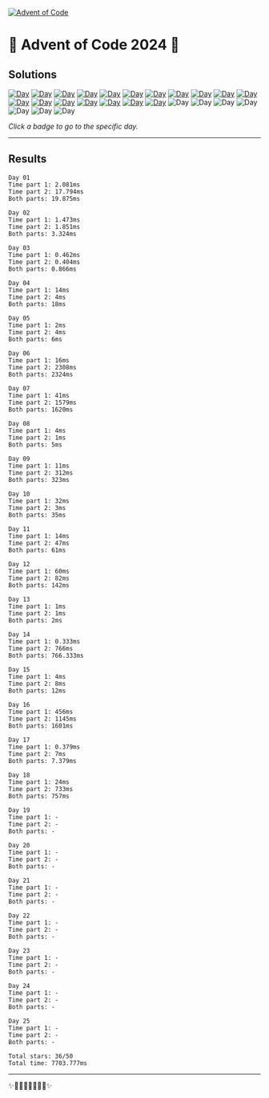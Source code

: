 <!-- Entries between SOLUTIONS and RESULTS tags are auto-generated -->

[![Advent of Code](https://badgen.net/badge/Advent%20of%20Code/2024/blue)](https://adventofcode.com/2024)

# 🎄 Advent of Code 2024 🎄

## Solutions

<!--SOLUTIONS-->

[![Day](https://badgen.net/badge/01/%E2%98%85%E2%98%85/green)](src/day01)
[![Day](https://badgen.net/badge/02/%E2%98%85%E2%98%85/green)](src/day02)
[![Day](https://badgen.net/badge/03/%E2%98%85%E2%98%85/green)](src/day03)
[![Day](https://badgen.net/badge/04/%E2%98%85%E2%98%85/green)](src/day04)
[![Day](https://badgen.net/badge/05/%E2%98%85%E2%98%85/green)](src/day05)
[![Day](https://badgen.net/badge/06/%E2%98%85%E2%98%85/green)](src/day06)
[![Day](https://badgen.net/badge/07/%E2%98%85%E2%98%85/green)](src/day07)
[![Day](https://badgen.net/badge/08/%E2%98%85%E2%98%85/green)](src/day08)
[![Day](https://badgen.net/badge/09/%E2%98%85%E2%98%85/green)](src/day09)
[![Day](https://badgen.net/badge/10/%E2%98%85%E2%98%85/green)](src/day10)
[![Day](https://badgen.net/badge/11/%E2%98%85%E2%98%85/green)](src/day11)
[![Day](https://badgen.net/badge/12/%E2%98%85%E2%98%85/green)](src/day12)
[![Day](https://badgen.net/badge/13/%E2%98%85%E2%98%85/green)](src/day13)
[![Day](https://badgen.net/badge/14/%E2%98%85%E2%98%85/green)](src/day14)
[![Day](https://badgen.net/badge/15/%E2%98%85%E2%98%85/green)](src/day15)
[![Day](https://badgen.net/badge/16/%E2%98%85%E2%98%85/green)](src/day16)
[![Day](https://badgen.net/badge/17/%E2%98%85%E2%98%85/green)](src/day17)
[![Day](https://badgen.net/badge/18/%E2%98%85%E2%98%85/green)](src/day18)
![Day](https://badgen.net/badge/19/%E2%98%86%E2%98%86/gray)
![Day](https://badgen.net/badge/20/%E2%98%86%E2%98%86/gray)
![Day](https://badgen.net/badge/21/%E2%98%86%E2%98%86/gray)
![Day](https://badgen.net/badge/22/%E2%98%86%E2%98%86/gray)
![Day](https://badgen.net/badge/23/%E2%98%86%E2%98%86/gray)
![Day](https://badgen.net/badge/24/%E2%98%86%E2%98%86/gray)
![Day](https://badgen.net/badge/25/%E2%98%86%E2%98%86/gray)

<!--/SOLUTIONS-->

_Click a badge to go to the specific day._

---

## Results

<!--RESULTS-->


 ```
 Day 01
 Time part 1: 2.081ms
 Time part 2: 17.794ms
 Both parts: 19.875ms
 ```
    


 ```
 Day 02
 Time part 1: 1.473ms
 Time part 2: 1.851ms
 Both parts: 3.324ms
 ```
    


 ```
 Day 03
 Time part 1: 0.462ms
 Time part 2: 0.404ms
 Both parts: 0.866ms
 ```
    


 ```
 Day 04
 Time part 1: 14ms
 Time part 2: 4ms
 Both parts: 18ms
 ```
    


 ```
 Day 05
 Time part 1: 2ms
 Time part 2: 4ms
 Both parts: 6ms
 ```
    


 ```
 Day 06
 Time part 1: 16ms
 Time part 2: 2308ms
 Both parts: 2324ms
 ```
    


 ```
 Day 07
 Time part 1: 41ms
 Time part 2: 1579ms
 Both parts: 1620ms
 ```
    


 ```
 Day 08
 Time part 1: 4ms
 Time part 2: 1ms
 Both parts: 5ms
 ```
    


 ```
 Day 09
 Time part 1: 11ms
 Time part 2: 312ms
 Both parts: 323ms
 ```
    


 ```
 Day 10
 Time part 1: 32ms
 Time part 2: 3ms
 Both parts: 35ms
 ```
    


 ```
 Day 11
 Time part 1: 14ms
 Time part 2: 47ms
 Both parts: 61ms
 ```
    


 ```
 Day 12
 Time part 1: 60ms
 Time part 2: 82ms
 Both parts: 142ms
 ```
    


 ```
 Day 13
 Time part 1: 1ms
 Time part 2: 1ms
 Both parts: 2ms
 ```
    


 ```
 Day 14
 Time part 1: 0.333ms
 Time part 2: 766ms
 Both parts: 766.333ms
 ```
    


 ```
 Day 15
 Time part 1: 4ms
 Time part 2: 8ms
 Both parts: 12ms
 ```
    


 ```
 Day 16
 Time part 1: 456ms
 Time part 2: 1145ms
 Both parts: 1601ms
 ```
    


 ```
 Day 17
 Time part 1: 0.379ms
 Time part 2: 7ms
 Both parts: 7.379ms
 ```
    


 ```
 Day 18
 Time part 1: 24ms
 Time part 2: 733ms
 Both parts: 757ms
 ```
    


 ```
 Day 19
 Time part 1: -
 Time part 2: -
 Both parts: -
 ```
    


 ```
 Day 20
 Time part 1: -
 Time part 2: -
 Both parts: -
 ```
    


 ```
 Day 21
 Time part 1: -
 Time part 2: -
 Both parts: -
 ```
    


 ```
 Day 22
 Time part 1: -
 Time part 2: -
 Both parts: -
 ```
    


 ```
 Day 23
 Time part 1: -
 Time part 2: -
 Both parts: -
 ```
    


 ```
 Day 24
 Time part 1: -
 Time part 2: -
 Both parts: -
 ```
    


 ```
 Day 25
 Time part 1: -
 Time part 2: -
 Both parts: -
 ```
    


```
Total stars: 36/50
Total time: 7703.777ms
```


<!--/RESULTS-->

---

✨🎄🎁🎄🎅🎄🎁🎄✨
